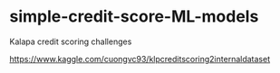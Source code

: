# simple-credit-score-ML-models
Kalapa credit scoring challenges

https://www.kaggle.com/cuongvc93/klpcreditscoring2internaldataset
